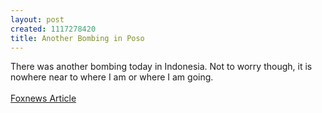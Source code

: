 ```yaml
--- 
layout: post
created: 1117278420
title: Another Bombing in Poso
---
```

There was another bombing today in Indonesia.  Not to worry though, it is nowhere near to where I am or where I am going.<br /><br /><a href="http://www.foxnews.com/story/0,2933,157975,00.html">Foxnews Article</a>
